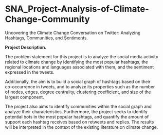 # SNA_Project-Analysis-of-Climate-Change-Community
Uncovering the Climate Change Conversation on Twitter: Analyzing Hashtags, Communities, and Sentiments.  

<font><b>Project Description. </b></font>

The problem statement for this project is to analyze the social media activity related to climate change by identifying the most popular hashtags, the regional locations and languages associated with them, and the sentiment expressed in the tweets. 

Additionally, the aim is to build a social graph of hashtags based on their co-occurrence in tweets, and to analyze its properties such as the number of nodes, edges, degree centrality, clustering coefficient, and size of the largest component. 

The project also aims to identify communities within the social graph and analyze their characteristics. Furthermore, the project seeks to identify potential bots in the most popular hashtags, and quantify the amount of support each hashtag receives based on retweets and replies. The results will be interpreted in the context of the existing literature on climate change.
